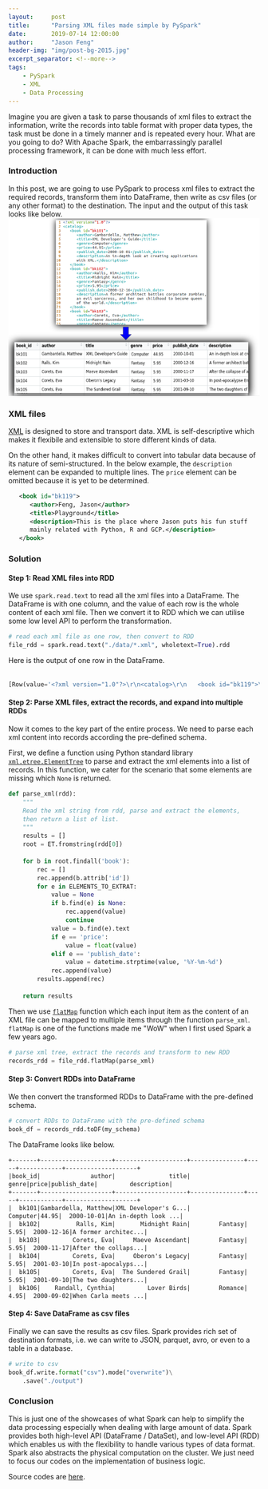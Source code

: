 ```yaml
---
layout:     post
title:      "Parsing XML files made simple by PySpark"
date:       2019-07-14 12:00:00
author:     "Jason Feng"
header-img: "img/post-bg-2015.jpg"
excerpt_separator: <!--more-->
tags:
    - PySpark
    - XML
    - Data Processing
---
```


Imagine you are given a task to parse thousands of xml files to extract the information, write the records into table format with proper data types, the task must be done in a timely manner and is repeated every hour. What are you going to do? With Apache Spark, the embarrassingly parallel processing framework, it can be done with much less effort.

<!--more-->

### Introduction
In this post, we are going to use PySpark to process xml files to extract the required records, transform them into DataFrame, then write as csv files (or any other format) to the destination. The input and the output of this task looks like below.
![](/img/xml-2-dataframe-2019-07-20.png)

### XML files
[XML](https://www.w3schools.com/xml/xml_whatis.asp) is designed to store and transport data. XML is self-descriptive which makes it flexibile and extensible to store different kinds of data. 

On the other hand, it makes difficult to convert into tabular data because of its nature of semi-structured. In the below example, the `description` element can be expanded to multiple lines. The `price` element can be omitted because it is yet to be determined.

```xml
   <book id="bk119">
      <author>Feng, Jason</author>
      <title>Playground</title>
      <description>This is the place where Jason puts his fun stuff
      mainly related with Python, R and GCP.</description>
   </book>
```

### Solution

#### Step 1: Read XML files into RDD
We use `spark.read.text` to read all the xml files into a DataFrame. The DataFrame is with one column, and the value of each row is the whole content of each xml file. Then we convert it to RDD which we can utilise some low level API to perform the transformation.

```python
# read each xml file as one row, then convert to RDD
file_rdd = spark.read.text("./data/*.xml", wholetext=True).rdd
```

Here is the output of one row in the DataFrame.
```python

[Row(value='<?xml version="1.0"?>\r\n<catalog>\r\n   <book id="bk119">\r\n      <author>Feng, Jason</author>\r\n      <title>Playground</title>\r\n      <description>This is the place where Jason puts his fun stuff\r\n      mainly related with Python, R and GCP.</description>\r\n   </book>\r\n</catalog>')]
```

#### Step 2: Parse XML files, extract the records, and expand into multiple RDDs
Now it comes to the key part of the entire process. We need to parse each xml content into records according the pre-defined schema. 

First, we define a function using Python standard library [`xml.etree.ElementTree`](https://docs.python.org/3/library/xml.etree.elementtree.html) to parse and extract the xml elements into a list of records. In this function, we cater for the scenario that some elements are missing which `None` is returned.

```python
def parse_xml(rdd):
    """
    Read the xml string from rdd, parse and extract the elements,
    then return a list of list.
    """
    results = []
    root = ET.fromstring(rdd[0])

    for b in root.findall('book'):
        rec = []
        rec.append(b.attrib['id'])
        for e in ELEMENTS_TO_EXTRAT:
            value = None
            if b.find(e) is None:
                rec.append(value)
                continue
            value = b.find(e).text
            if e == 'price':
                value = float(value)
            elif e == 'publish_date':
                value = datetime.strptime(value, '%Y-%m-%d')
            rec.append(value)
        results.append(rec)

    return results
```

Then we use [`flatMap`](https://spark.apache.org/docs/latest/api/python/pyspark.html#pyspark.RDD.flatMap) function which each input item as the content of an XML file can be mapped to multiple items through the function `parse_xml`. `flatMap` is one of the functions made me "WoW" when I first used Spark a few years ago.

```python
# parse xml tree, extract the records and transform to new RDD
records_rdd = file_rdd.flatMap(parse_xml)
```

#### Step 3: Convert RDDs into DataFrame
We then convert the transformed RDDs to DataFrame with the pre-defined schema.
```python
# convert RDDs to DataFrame with the pre-defined schema
book_df = records_rdd.toDF(my_schema)
```
The DataFrame looks like below.
```
+-------+--------------------+--------------------+---------------+-----+------------+--------------------+
|book_id|              author|               title|          genre|price|publish_date|         description|
+-------+--------------------+--------------------+---------------+-----+------------+--------------------+
|  bk101|Gambardella, Matthew|XML Developer's G...|       Computer|44.95|  2000-10-01|An in-depth look ...|
|  bk102|          Ralls, Kim|       Midnight Rain|        Fantasy| 5.95|  2000-12-16|A former architec...|
|  bk103|         Corets, Eva|     Maeve Ascendant|        Fantasy| 5.95|  2000-11-17|After the collaps...|
|  bk104|         Corets, Eva|     Oberon's Legacy|        Fantasy| 5.95|  2001-03-10|In post-apocalyps...|
|  bk105|         Corets, Eva|  The Sundered Grail|        Fantasy| 5.95|  2001-09-10|The two daughters...|
|  bk106|    Randall, Cynthia|         Lover Birds|        Romance| 4.95|  2000-09-02|When Carla meets ...|
```

#### Step 4: Save DataFrame as csv files
Finally we can save the results as csv files. Spark provides rich set of destination formats, i.e. we can write to JSON, parquet, avro, or even to a table in a database.
```python
# write to csv
book_df.write.format("csv").mode("overwrite")\
    .save("./output")
```

### Conclusion
This is just one of the showcases of what Spark can help to simplify the data processing especially when dealing with large amount of data. Spark provides both high-level API (DataFrame / DataSet), and low-level API (RDD) which enables us with the flexibility to handle various types of data format. Spark also abstracts the  physical computation on the cluster. We just need to focus our codes on the implementation of business logic. 

Source codes are [here](https://github.com/q15928/python-snippets/blob/master/pyspark/parse-xml/xml-parse.py).